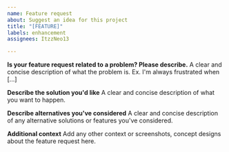 ```yaml
---
name: Feature request
about: Suggest an idea for this project
title: "[FEATURE]"
labels: enhancement
assignees: ItzzNeo13

---
```


**Is your feature request related to a problem? Please describe.**
A clear and concise description of what the problem is. Ex. I'm always frustrated when [...]

**Describe the solution you'd like**
A clear and concise description of what you want to happen.

**Describe alternatives you've considered**
A clear and concise description of any alternative solutions or features you've considered.

**Additional context**
Add any other context or screenshots, concept designs about the feature request here.
